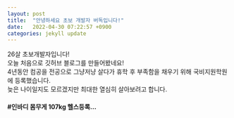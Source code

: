 ```yaml
---
layout: post
title:  "안녕하세요 초보 개발자 버독입니다!"
date:   2022-04-30 07:22:57 +0900
categories: jekyll update
---
```


26살 초보개발자입니다! <br>
오늘 처음으로 깃허브 블로그를 만들어봤네요!<br>
4년동안 컴공을 전공으로 그냥저냥 살다가 휴학 후 부족함을 채우기 위해 국비지원학원에 등록했습니다.
<br>
늦은 나이일지도 모르겠지만 최대한 열심히 살아보려고 합니다.
<br>
#### #인바디 몸무게 107kg 헬스등록...







[jekyll-docs]: https://jekyllrb.com/docs/home
[jekyll-gh]:   https://github.com/jekyll/jekyll
[jekyll-talk]: https://talk.jekyllrb.com/
